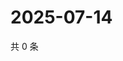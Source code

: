 # 2025-07-14

共 0 条

<!-- BEGIN ZHIHUVIDEO -->
<!-- 最后更新时间 Mon Jul 14 2025 16:18:23 GMT+0800 (China Standard Time) -->

<!-- END ZHIHUVIDEO -->
